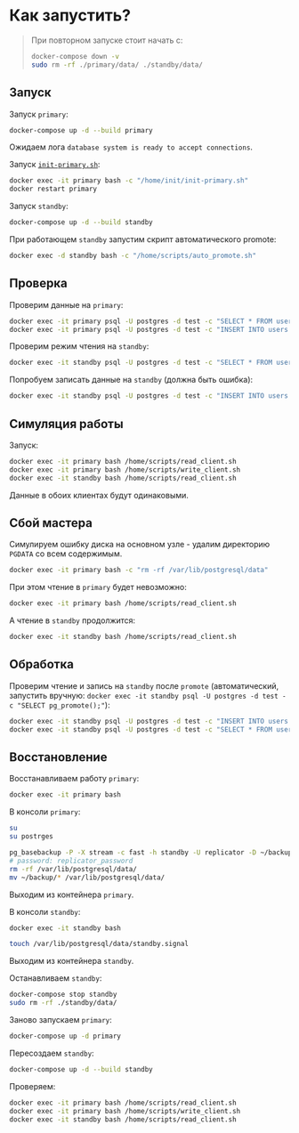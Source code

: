 # Как запустить?

> При повторном запуске стоит начать с:
>
> ```bash
> docker-compose down -v
> sudo rm -rf ./primary/data/ ./standby/data/
> ```

## Запуск

Запуск `primary`:

```bash
docker-compose up -d --build primary
```

Ожидаем лога `database system is ready to accept connections`.

Запуск [`init-primary.sh`](./primary/init/init-primary.sh):

```bash
docker exec -it primary bash -c "/home/init/init-primary.sh"
docker restart primary
```

Запуск `standby`:

```bash
docker-compose up -d --build standby
```

При работающем `standby` запустим скрипт автоматического promote:

```bash
docker exec -d standby bash -c "/home/scripts/auto_promote.sh"
```

## Проверка

Проверим данные на `primary`:

```bash
docker exec -it primary psql -U postgres -d test -c "SELECT * FROM users;"
docker exec -it primary psql -U postgres -d test -c "INSERT INTO users (name) VALUES ('Bradley');"
```

Проверим режим чтения на `standby`:
```bash
docker exec -it standby psql -U postgres -d test -c "SELECT * FROM users;"
```

Попробуем записать данные на `standby` (должна быть ошибка):

```bash
docker exec -it standby psql -U postgres -d test -c "INSERT INTO users (name) VALUES ('Bradley');"
```

## Симуляция работы

Запуск:

```bash
docker exec -it primary bash /home/scripts/read_client.sh
docker exec -it primary bash /home/scripts/write_client.sh
docker exec -it standby bash /home/scripts/read_client.sh
```

Данные в обоих клиентах будут одинаковыми.

## Сбой мастера

Симулируем ошибку диска на основном узле - удалим директорию `PGDATA` со всем содержимым.

```bash
docker exec -it primary bash -c "rm -rf /var/lib/postgresql/data"
```

При этом чтение в `primary` будет невозможно:

```bash
docker exec -it primary bash /home/scripts/read_client.sh
```

А чтение в `standby` продолжится:

```bash
docker exec -it standby bash /home/scripts/read_client.sh
```

## Обработка

Проверим чтение и запись на `standby` после `promote` (автоматический, запустить вручную: `docker exec -it standby psql -U postgres -d test -c "SELECT pg_promote();"`):

```bash
docker exec -it standby psql -U postgres -d test -c "INSERT INTO users (name) VALUES ('Charlie');"
docker exec -it standby psql -U postgres -d test -c "SELECT * FROM users;"
```

## Восстановление

Восстанавливаем работу `primary`:

```bash
docker exec -it primary bash
```

В консоли `primary`:

```bash
su
su postrges
```
```bash
pg_basebackup -P -X stream -c fast -h standby -U replicator -D ~/backup
# password: replicator_password
rm -rf /var/lib/postgresql/data/
mv ~/backup/* /var/lib/postgresql/data/
```
Выходим из контейнера `primary`.

В консоли `standby`:

```bash
docker exec -it standby bash
```

```bash
touch /var/lib/postgresql/data/standby.signal
```

Выходим из контейнера `standby`.

Останавливаем `standby`:

```bash
docker-compose stop standby
sudo rm -rf ./standby/data/
```

Заново запускаем `primary`:

```bash
docker-compose up -d primary
```

Пересоздаем `standby`:

```bash
docker-compose up -d --build standby
```

Проверяем:

```bash
docker exec -it primary bash /home/scripts/read_client.sh
docker exec -it primary bash /home/scripts/write_client.sh
docker exec -it standby bash /home/scripts/read_client.sh
```
